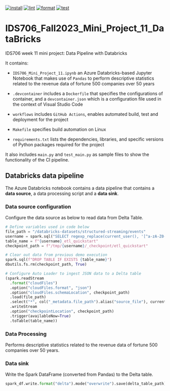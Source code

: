 [![install](https://github.com/nogibjj/IDS706_Fall2023_Mini_Project_11_DataBricks/actions/workflows/install.yml/badge.svg)](https://github.com/nogibjj/IDS706_Fall2023_Mini_Project_11_DataBricks/actions/workflows/install.yml)
[![lint](https://github.com/nogibjj/IDS706_Fall2023_Mini_Project_11_DataBricks/actions/workflows/lint.yml/badge.svg)](https://github.com/nogibjj/IDS706_Fall2023_Mini_Project_11_DataBricks/actions/workflows/lint.yml)
[![format](https://github.com/nogibjj/IDS706_Fall2023_Mini_Project_11_DataBricks/actions/workflows/format.yml/badge.svg)](https://github.com/nogibjj/IDS706_Fall2023_Mini_Project_11_DataBricks/actions/workflows/format.yml)
[![test](https://github.com/nogibjj/IDS706_Fall2023_Mini_Project_11_DataBricks/actions/workflows/test.yml/badge.svg)](https://github.com/nogibjj/IDS706_Fall2023_Mini_Project_11_DataBricks/actions/workflows/test.yml)
# IDS706_Fall2023_Mini_Project_11_DataBricks

IDS706 week 11 mini project: Data Pipeline with Databricks

It contains:

- ``IDS706_Mini_Project_11.ipynb`` an Azure Databricks-based Jupyter Notebook that makes use of ``Pandas`` to perform descriptive statistics related to the revenue data of fortune 500 companies over 50 years

- ``.devcontainer`` includes a `Dockerfile` that specifies the configurations of container, and a `devcontainer.json` which is a configuration file used in the context of Visual Studio Code

- ``workflows`` includes `GitHub Actions`, enables automated build, test and deployment for the project

- ``Makefile`` specifies build automation on Linux

- ``requirements.txt`` lists the dependencies, libraries, and specific versions of Python packages required for the project

It also includes ``main.py`` and ``test_main.py`` as sample files to show the functionality of the CI pipeline.

## Databricks data pipeline

The Azure Databricks notebook contains a data pipeline that contains a **data source**, a data processing script and a **data sink**.

### Data source configuration
Configure the data source as below to read data from Delta Table.
```Python
# Define variables used in code below
file_path = "/databricks-datasets/structured-streaming/events"
username = spark.sql("SELECT regexp_replace(current_user(), '[^a-zA-Z0-9]', '_')").first()[0]
table_name = f"{username}_etl_quickstart"
checkpoint_path = f"/tmp/{username}/_checkpoint/etl_quickstart"

# Clear out data from previous demo execution
spark.sql(f"DROP TABLE IF EXISTS {table_name}")
dbutils.fs.rm(checkpoint_path, True)

# Configure Auto Loader to ingest JSON data to a Delta table
(spark.readStream
  .format("cloudFiles")
  .option("cloudFiles.format", "json")
  .option("cloudFiles.schemaLocation", checkpoint_path)
  .load(file_path)
  .select("*", col("_metadata.file_path").alias("source_file"), current_timestamp().alias("processing_time"))
  .writeStream
  .option("checkpointLocation", checkpoint_path)
  .trigger(availableNow=True)
  .toTable(table_name))
```

### Data Processing
Performs descriptive statistics related to the revenue data of fortune 500 companies over 50 years.

### Data sink
Write the Spark DataFrame (converted from Pandas) to the Delta table.

```Python
spark_df.write.format("delta").mode("overwrite").save(delta_table_path)
```
